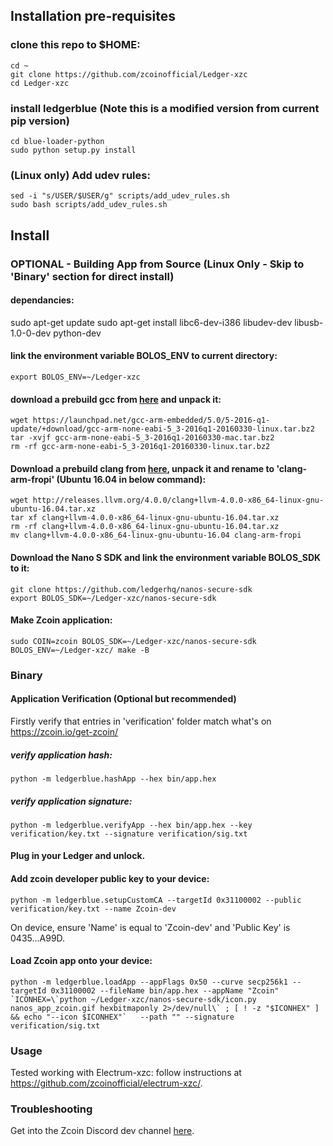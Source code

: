 
## Installation pre-requisites

### clone this repo to $HOME:
    cd ~
    git clone https://github.com/zcoinofficial/Ledger-xzc
    cd Ledger-xzc

### install ledgerblue (Note this is a modified version from current pip version)
    cd blue-loader-python
    sudo python setup.py install

### (Linux only) Add udev rules:
    sed -i "s/USER/$USER/g" scripts/add_udev_rules.sh
    sudo bash scripts/add_udev_rules.sh

## Install

### OPTIONAL - Building App from Source (Linux Only - Skip to 'Binary' section for direct install)

 #### dependancies:
   sudo apt-get update
     sudo apt-get install libc6-dev-i386 libudev-dev libusb-1.0-0-dev python-dev

  #### link the environment variable BOLOS_ENV to current directory:
    export BOLOS_ENV=~/Ledger-xzc

  #### download a prebuild gcc from [here](https://launchpad.net/gcc-arm-embedded/+milestone/5-2016-q1-update) and unpack it:
    wget https://launchpad.net/gcc-arm-embedded/5.0/5-2016-q1-update/+download/gcc-arm-none-eabi-5_3-2016q1-20160330-linux.tar.bz2
    tar -xvjf gcc-arm-none-eabi-5_3-2016q1-20160330-mac.tar.bz2
    rm -rf gcc-arm-none-eabi-5_3-2016q1-20160330-linux.tar.bz2

  #### Download a prebuild clang from [here](http://releases.llvm.org/download.html#4.0.0), unpack it and rename to 'clang-arm-fropi' (Ubuntu 16.04 in below command):
    wget http://releases.llvm.org/4.0.0/clang+llvm-4.0.0-x86_64-linux-gnu-ubuntu-16.04.tar.xz
    tar xf clang+llvm-4.0.0-x86_64-linux-gnu-ubuntu-16.04.tar.xz
    rm -rf clang+llvm-4.0.0-x86_64-linux-gnu-ubuntu-16.04.tar.xz
    mv clang+llvm-4.0.0-x86_64-linux-gnu-ubuntu-16.04 clang-arm-fropi

   #### Download the Nano S SDK and link the environment variable BOLOS_SDK to it:
    git clone https://github.com/ledgerhq/nanos-secure-sdk
    export BOLOS_SDK=~/Ledger-xzc/nanos-secure-sdk

 #### Make Zcoin application:
    sudo COIN=zcoin BOLOS_SDK=~/Ledger-xzc/nanos-secure-sdk BOLOS_ENV=~/Ledger-xzc/ make -B

### Binary

#### Application Verification (Optional but recommended)
 Firstly verify that entries in 'verification' folder match what's on https://zcoin.io/get-zcoin/
##### verify application hash:
    python -m ledgerblue.hashApp --hex bin/app.hex

##### verify application signature:
    python -m ledgerblue.verifyApp --hex bin/app.hex --key verification/key.txt --signature verification/sig.txt

#### Plug in your Ledger and unlock.

#### Add zcoin developer public key to your device:
    python -m ledgerblue.setupCustomCA --targetId 0x31100002 --public verification/key.txt --name Zcoin-dev
On device,  ensure 'Name' is equal to 'Zcoin-dev' and 'Public Key' is 0435...A99D.

#### Load Zcoin app onto your device:
    python -m ledgerblue.loadApp --appFlags 0x50 --curve secp256k1 --targetId 0x31100002 --fileName bin/app.hex --appName "Zcoin" `ICONHEX=\`python ~/Ledger-xzc/nanos-secure-sdk/icon.py nanos_app_zcoin.gif hexbitmaponly 2>/dev/null\` ; [ ! -z "$ICONHEX" ] && echo "--icon $ICONHEX"`   --path "" --signature verification/sig.txt

### Usage

Tested working with Electrum-xzc: follow instructions at https://github.com/zcoinofficial/electrum-xzc/.

### Troubleshooting

Get into the Zcoin Discord dev channel [here](https://discordapp.com/channels/358305508849090560/368817851143815178).
